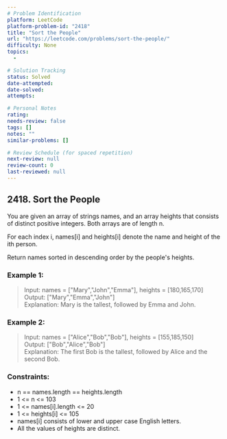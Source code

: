 ```yaml
---
# Problem Identification
platform: LeetCode
platform-problem-id: "2418"
title: "Sort the People"
url: "https://leetcode.com/problems/sort-the-people/"
difficulty: None
topics:
  -

# Solution Tracking
status: Solved
date-attempted:
date-solved:
attempts:

# Personal Notes
rating:
needs-review: false
tags: []
notes: ""
similar-problems: []

# Review Schedule (for spaced repetition)
next-review: null
review-count: 0
last-reviewed: null
---
```


## 2418. Sort the People

You are given an array of strings names, and an array heights that consists of distinct positive integers. Both arrays are of length n.

For each index i, names[i] and heights[i] denote the name and height of the ith person.

Return names sorted in descending order by the people's heights.

### Example 1:

> Input: names = ["Mary","John","Emma"], heights = [180,165,170]</br>
> Output: ["Mary","Emma","John"]</br>
> Explanation: Mary is the tallest, followed by Emma and John.

### Example 2:

> Input: names = ["Alice","Bob","Bob"], heights = [155,185,150]</br>
> Output: ["Bob","Alice","Bob"]</br>
> Explanation: The first Bob is the tallest, followed by Alice and the second Bob.

### Constraints:

- n == names.length == heights.length
- 1 <= n <= 103
- 1 <= names[i].length <= 20
- 1 <= heights[i] <= 105
- names[i] consists of lower and upper case English letters.
- All the values of heights are distinct.
